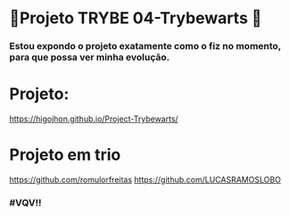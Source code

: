 # :construction:Projeto TRYBE 04-Trybewarts :construction:

### Estou expondo o projeto exatamente como o fiz no momento, para que possa ver minha evolução.

# Projeto:
https://higojhon.github.io/Project-Trybewarts/

# Projeto em trio
https://github.com/romulorfreitas
https://github.com/LUCASRAMOSLOBO

### #VQV!!
